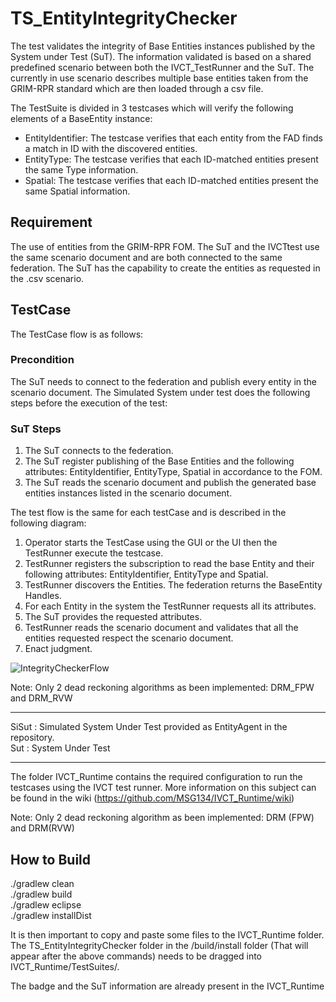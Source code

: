 # TS_EntityIntegrityChecker

The test validates the integrity of Base Entities instances published by the System under Test (SuT). The information validated is based on a shared predefined scenario between both the IVCT_TestRunner and the SuT. The currently in use scenario describes multiple base entities taken from the GRIM-RPR standard which are then loaded through a csv file.

The TestSuite is divided in 3 testcases which will verify the following elements of a BaseEntity instance:
- EntityIdentifier: The testcase verifies that each entity from the FAD finds a match in ID with the discovered entities.
- EntityType: The testcase verifies that each ID-matched entities present the same Type information.
- Spatial: The testcase verifies that each ID-matched entities present the same Spatial information.


## Requirement 
The use of entities from the GRIM-RPR FOM. 
The SuT and the IVCTtest use the same scenario document and are both connected to the same federation. The SuT has the capability to create the entities as requested in the .csv scenario.


## TestCase

The TestCase flow is as follows: 

### Precondition
The SuT needs to connect to the federation and publish every entity in the scenario document. The Simulated System under test does the following steps before the execution of the test: 

### SuT Steps
1. The SuT connects to the federation.
2. The SuT register publishing of the Base Entities and the following attributes: EntityIdentifier, EntityType, Spatial in accordance to the FOM.
3. The SuT reads the scenario document and publish the generated base entities instances listed in the scenario document.

The test flow is  the same for each testCase and is described in the following diagram:

1. Operator starts the TestCase using the GUI or the UI then the TestRunner execute the testcase.
2. TestRunner registers the subscription to read the base Entity and their following attributes: EntityIdentifier, EntityType and Spatial.
3. TestRunner discovers the Entities. The federation returns the BaseEntity Handles.
4. For each Entity in the system the TestRunner requests all its attributes.
5. The SuT provides the requested attributes.
6. TestRunner reads the scenario document and validates that all the entities requested respect the scenario document.
7. Enact judgment.

![IntegrityCheckerFlow](https://github.com/MSG134/TS_EntityIntegrityChecker/raw/master/IntegrityChecker.png "IntegrityCheckerFlow")

Note: 
Only 2 dead reckoning algorithms as been implemented: DRM_FPW and DRM_RVW

------

SiSut : Simulated System Under Test provided as EntityAgent in the repository.  
Sut : System Under Test

------
The folder IVCT_Runtime contains the required configuration to run the testcases using the IVCT test runner.
More information on this subject can be found in the wiki (https://github.com/MSG134/IVCT_Runtime/wiki)

Note: 
Only 2 dead reckoning algorithm as been implemented: DRM (FPW) and DRM(RVW)

How to Build
-------
./gradlew clean  
./gradlew build  
./gradlew eclipse  
./gradlew installDist  

It is then important to copy and paste some files to the IVCT_Runtime folder. The TS_EntityIntegrityChecker folder in the /build/install 
folder (That will appear after the above commands) needs to be dragged into IVCT_Runtime/TestSuites/.

The badge and the SuT information are already present in the IVCT_Runtime




